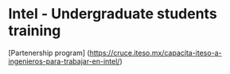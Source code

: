 # Intel - Undergraduate students training

[Partenership program] (https://cruce.iteso.mx/capacita-iteso-a-ingenieros-para-trabajar-en-intel/)
